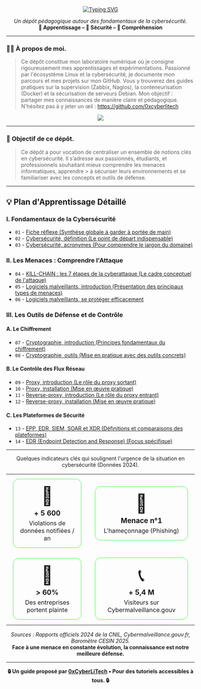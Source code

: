 <div align="center">

<a href="https://github.com/0xCyberLiTech">
  <img src="https://readme-typing-svg.herokuapp.com?font=Fira+Code&size=32&pause=1000&color=33FF33&center=true&vCenter=true&width=650&lines=CYBERSÉCURITÉ;Fondamentaux+%26+Bonnes+Pratiques;Apprendre+•+Comprendre+•+Sécuriser" alt="Typing SVG" />
</a>

<p align="center">
  <em>Un dépôt pédagogique autour des fondamentaux de la cybersécurité.</em><br>
  <b>📘 Apprentissage – 🔐 Sécurité – 🧠 Compréhension</b>
</p>

</div>

---

### 👨‍💻 **À propos de moi.**

> Ce dépôt constitue mon laboratoire numérique où je consigne rigoureusement mes apprentissages et expérimentations.
> Passionné par l'écosystème Linux et la cybersécurité, je documente mon parcours et mes projets sur mon GitHub.
> Vous y trouverez des guides pratiques sur la supervision (Zabbix, Nagios), la conteneurisation (Docker) et la sécurisation de serveurs Debian.
> Mon objectif : partager mes connaissances de manière claire et pédagogique.
> N'hésitez pas à y jeter un œil : https://github.com/0xcyberlitech

<p align="center">
  <a href="https://skillicons.dev">
    <img src="https://skillicons.dev/icons?i=linux,debian,bash,docker,nginx,grafana,prometheus,git,vim" />
  </a>
</p>

---

### 🎯 **Objectif de ce dépôt.**

> Ce dépôt a pour vocation de centraliser un ensemble de notions clés en cybersécurité. Il s’adresse aux passionnés, étudiants, et professionnels souhaitant mieux comprendre les menaces informatiques, apprendre  > à sécuriser leurs environnements et se familiariser avec les concepts et outils de défense.

---

## 💡 **Plan d'Apprentissage Détaillé**

### I. Fondamentaux de la Cybersécurité

- `01` - [Fiche réflexe (Synthèse globale à garder à portée de main)](CYBERSECURITE-FICHE-REFLEX.md)
- `02` - [Cybersécurité, définition (Le point de départ indispensable)](CYBERSECURITE-definition.md)
- `03` - [Cybersécurité, acronymes (Pour comprendre le jargon du domaine)](CYBERSECURITE-ACRONYMES.md)

### II. Les Menaces : Comprendre l'Attaque

- `04` - [KILL-CHAIN : les 7 étapes de la cyberattaque (Le cadre conceptuel de l'attaque)](CYBERSECURITE-KILL-CHAIN.md)
- `05` - [Logiciels malveillants, introduction (Présentation des principaux types de menaces)](CYBERSECURITE-LOGICIELS-MALVEILLANTS-introduction.md)
- `06` - [Logiciels malveillants, se protéger efficacement](CYBERSECURITE-LOGICIELS-MALVEILLANTS-techniques_de_protection.md)

### III. Les Outils de Défense et de Contrôle

#### A. Le Chiffrement

- `07` - [Cryptographie, introduction (Principes fondamentaux du chiffrement)](CYBERSECURITE-CRYPTOGRAPHIE-introduction.md)
- `08` - [Cryptographie, outils (Mise en pratique avec des outils concrets)](CYBERSECURITE-CRYPTOGRAPHIE-outils.md)

#### B. Le Contrôle des Flux Réseau

- `09` - [Proxy, introduction (Le rôle du proxy sortant)](CYBERSECURITE-PROXY-introduction.md)
- `10` - [Proxy, installation (Mise en œuvre pratique)](CYBERSECURITE-PROXY-installation.md)
- `11` - [Reverse-proxy, introduction (Le rôle du proxy entrant)](CYBERSECURITE-REVERSE-PROXY-introduction.md)
- `12` - [Reverse-proxy, installation (Mise en œuvre pratique)](CYBERSECURITE-REVERSE-PROXY-installation.md)

#### C. Les Plateformes de Sécurité

- `13` - [EPP, EDR, SIEM, SOAR et XDR (Définitions et comparaisons des plateformes)](CYBERSECURITE-EPP-EDR-SIEM-SOAR-et-XDR-comprendre-la-différence-entre-ces-acronymes.md)
- `14` - [EDR (Endpoint Detection and Response) (Focus spécifique)](CYBERSECURITE-EDR.md)

---

<p align="center">
  Quelques indicateurs clés qui soulignent l'urgence de la situation en cybersécurité (Données 2024).
</p>

<table align="center" border="0" cellpadding="0" cellspacing="0">
<tr align="center">
<td>
  <div align="center" style="margin: 10px; padding: 15px; border: 1px solid #33FF33; border-radius: 15px;">
    <p style="font-size: 48px; margin: 0;">🚨</p>
    <h3 style="margin: 5px 0;">+ 5 600</h3>
    <p style="margin: 0;">Violations de données notifiées / an</p>
  </div>
</td>
<td>
  <div align="center" style="margin: 10px; padding: 15px; border: 1px solid #33FF33; border-radius: 15px;">
    <p style="font-size: 48px; margin: 0;">🎣</p>
    <h3 style="margin: 5px 0;">Menace n°1</h3>
    <p style="margin: 0;">L'hameçonnage (Phishing)</p>
  </div>
</td>
</tr>
<tr align="center">
<td>
  <div align="center" style="margin: 10px; padding: 15px; border: 1px solid #33FF33; border-radius: 15px;">
    <p style="font-size: 48px; margin: 0;">🏢</p>
    <h3 style="margin: 5px 0;">> 60%</h3>
    <p style="margin: 0;">Des entreprises portent plainte</p>
  </div>
</td>
<td>
  <div align="center" style="margin: 10px; padding: 15px; border: 1px solid #33FF33; border-radius: 15px;">
    <p style="font-size: 48px; margin: 0;">📞</p>
    <h3 style="margin: 5px 0;">+ 5,4 M</h3>
    <p style="margin: 0;">Visiteurs sur Cybermalveillance.gouv</p>
  </div>
</td>
</tr>
</table>

<p align="center">
  <i>Sources : Rapports officiels 2024 de la CNIL, Cybermalveillance.gouv.fr, Baromètre CESIN 2025.</i>
  <br>
  <b>Face à une menace en constante évolution, la connaissance est notre meilleure défense.</b>
</p>

---

<p align="center">
  <b>🔒 Un guide proposé par <a href="https://github.com/0xCyberLiTech">0xCyberLiTech</a> • Pour des tutoriels accessibles à tous. 🔒</b>
</p>
